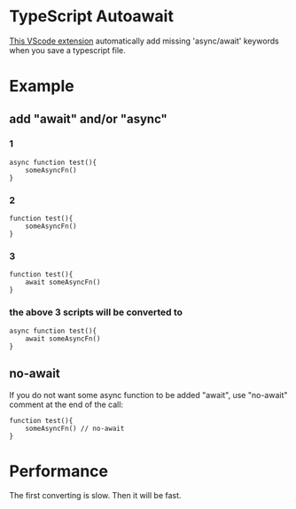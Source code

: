 # TypeScript Autoawait 

[This VScode extension](https://marketplace.visualstudio.com/items?itemName=StanNthe5.typescript-autoawait) automatically add missing 'async/await' keywords when you save a typescript file.


# Example

## add "await" and/or "async"
### 1
```
async function test(){
    someAsyncFn()
}

```
### 2
```
function test(){
    someAsyncFn()
}

```
### 3
```
function test(){
    await someAsyncFn()
}
```
### the above 3 scripts will be converted to

```
async function test(){
    await someAsyncFn()
}

```

## no-await
If you do not want some async function to be added "await", use "no-await" comment at the end of the call:

```
function test(){
    someAsyncFn() // no-await
}
```

# Performance
The first converting is slow. Then it will be fast.
